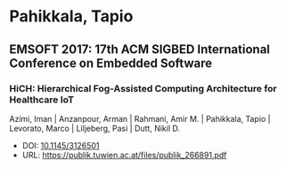 # Pahikkala, Tapio

## EMSOFT 2017: 17th ACM SIGBED International Conference on Embedded Software

### HiCH: Hierarchical Fog-Assisted Computing Architecture for Healthcare IoT
Azimi, Iman | Anzanpour, Arman | Rahmani, Amir M. | Pahikkala, Tapio | Levorato, Marco | Liljeberg, Pasi | Dutt, Nikil D.
* DOI: [10.1145/3126501](https://doi.org/10.1145/3126501)
* URL: <https://publik.tuwien.ac.at/files/publik_266891.pdf>

